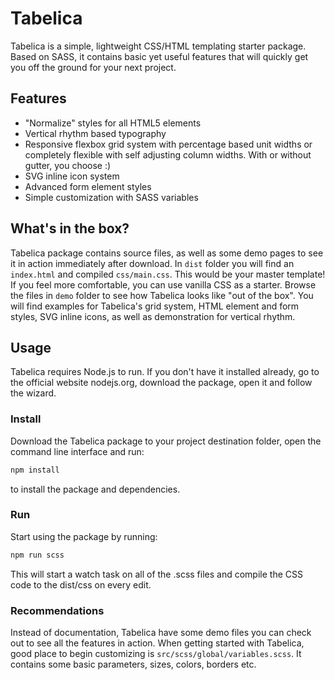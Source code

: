 # Tabelica
Tabelica is a simple, lightweight CSS/HTML templating starter package. Based on SASS, it contains basic yet useful features that will quickly get you off the ground for your next project.
## Features
- "Normalize" styles for all HTML5 elements
- Vertical rhythm based typography
- Responsive flexbox grid system with percentage based unit widths or completely flexible with self adjusting column widths. With or without gutter, you choose :)
- SVG inline icon system
- Advanced form element styles
- Simple customization with SASS variables
## What's in the box?
Tabelica package contains source files, as well as some demo pages to see it in action immediately after download. In `dist` folder you will find an `index.html` and compiled `css/main.css`. This would be your master template! If you feel more comfortable, you can use vanilla CSS as a starter.
Browse the files in `demo` folder to see how Tabelica looks like "out of the box". You will find examples for Tabelica's grid system, HTML element and form styles, SVG inline icons, as well as demonstration for vertical rhythm.
## Usage
Tabelica requires Node.js to run. If you don't have it installed already, go to the official website nodejs.org, download the package, open it and follow the wizard.
### Install
Download the Tabelica package to your project destination folder, open the command line interface and run:
```bash
npm install
```
to install the package and dependencies.
### Run
Start using the package by running:
```bash
npm run scss
```
This will start a watch task on all of the .scss files and compile the CSS code to the dist/css on every  edit.
### Recommendations
Instead of documentation, Tabelica have some demo files you can check out to see all the features in action. When getting started with Tabelica, good place to begin customizing is `src/scss/global/variables.scss`. It contains some basic parameters, sizes, colors, borders etc.
